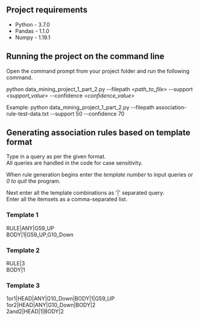 ## Project requirements

- Python - 3.7.0
- Pandas - 1.1.0
- Numpy - 1.19.1

## Running the project on the command line

Open the command prompt from your project folder and run the following command.

python data_mining_project_1_part_2.py --filepath <i><path_to_file></i> --support <i><support_value></i> --confidence <i><confidence_value></i>

Example: python data_mining_project_1_part_2.py --filepath association-rule-test-data.txt --support 50 --confidence 70

## Generating association rules based on template format
Type in a query as per the given format. <br>
All queries are handled in the code for case sensitivity. <br>

When rule generation begins enter the <i>template number</i> to input queries or <i>0 to quit</i> the program. <br>

Next enter all the template combinations as '|' separated query. <br>
Enter all the itemsets as a comma-separated list.

### Template 1
RULE|ANY|G59_UP <br>
BODY|1|G59_UP,G10_Down

### Template 2
RULE|3 <br>
BODY|1

### Template 3
1or1|HEAD|ANY|G10_Down|BODY|1|G59_UP <br>
1or2|HEAD|ANY|G10_Down|BODY|2 <br>
2and2|HEAD|1|BODY|2

